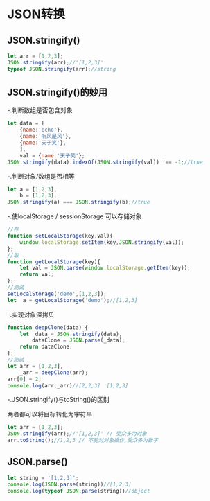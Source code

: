 # JSON转换

## JSON.stringify()

```js
let arr = [1,2,3];
JSON.stringify(arr);//'[1,2,3]'
typeof JSON.stringify(arr);//string
```

## JSON.stringify()的妙用  

-.判断数组是否包含对象

```js
let data = [
    {name:'echo'},
    {name:'听风是风'},
    {name:'天子笑'},
    ],
    val = {name:'天子笑'};
JSON.stringify(data).indexOf(JSON.stringify(val)) !== -1;//true
```

-.判断对象/数组是否相等

```js
let a = [1,2,3],
    b = [1,2,3];
JSON.stringify(a) === JSON.stringify(b);//true
```

-.使localStorage / sessionStorage 可以存储对象

```js
//存
function setLocalStorage(key,val){
    window.localStorage.setItem(key,JSON.stringify(val));
};
//取
function getLocalStorage(key){
    let val = JSON.parse(window.localStorage.getItem(key));
    return val;
};
//测试
setLocalStorage('demo',[1,2,3]);
let  a = getLocalStorage('demo');//[1,2,3]
```

-.实现对象深拷贝

```js
function deepClone(data) {
    let _data = JSON.stringify(data),
        dataClone = JSON.parse(_data);
    return dataClone;
};
//测试
let arr = [1,2,3],
    _arr = deepClone(arr);
arr[0] = 2;
console.log(arr,_arr)//[2,2,3]  [1,2,3]
```

-.JSON.stringify()与toString()的区别

两者都可以将目标转化为字符串

```js
let arr = [1,2,3];
JSON.stringify(arr);//'[1,2,3]' // 受众多为对象
arr.toString();//1,2,3 // 不能对对象操作,受众多为数字
```

## JSON.parse()

```js
let string = '[1,2,3]';
console.log(JSON.parse(string))//[1,2,3]
console.log(typeof JSON.parse(string))//object
```
